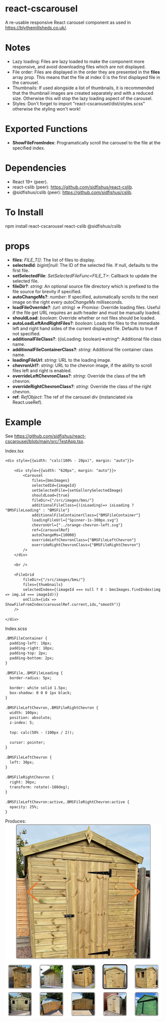 # react-cscarousel
A re-usable responsive React carousel component as used in https://blythemillsheds.co.uk/.

# Notes
- Lazy loading: Files are lazy loaded to make the component more responsive, and avoid downloading files which are not displayed.
- File order: Files are displayed in the order they are presented in the **files** array prop. This means that the file at index 0 is the first displayed file in the carousel.
- Thumbnails: If used alongside a list of thumbnails, it is recommended that the thumbnail images are created separately and with a reduced size. Otherwise this will stop the lazy loading aspect of the carousel.
- Styles: Don't forget to import "react-cscarousel/dist/styles.scss" otherwise the styling won't work!

# Exported Functions
- **ShowFileFromIndex**: Programatically scroll the carousel to the file at the specified index.

# Dependencies
- React 19+ (peer).
- react-cslib (peer): https://github.com/sidfishus/react-cslib.
- @sidfishus/cslib (peer): https://github.com/sidfishus/cslib.

# To Install
npm install react-cscarousel react-cslib @sidfishus/cslib

# props
- **files**: *FILE_T[]*: The list of files to display.
- **selectedId**: *bigint|null*: The ID of the selected file. If null, defaults to the first file.
- **setSelectedFile**: *SetSelectedFileFunc<FILE_T>*: Callback to update the selected file. 
- **fileDir?**: *string*: An optional source file directory which is prefixed to the file source for brevity if specified.
- **autoChangeMs?**: *number*: If specified, automatically scrolls to the next image on the right every *autoChangeMs* milliseconds.
- **loadFileOverride?**: *(url: string) => Promise<string>*: Override loading files. Useful if the file get URL requires an auth header and must be manually loaded.
- **shouldLoad**: *boolean*: Override whether or not files should be loaded.
- **autoLoadLeftAndRightFiles?**: *boolean*: Loads the files to the immediate left and right hand sides of the current displayed file. Defaults to true if not specified.
- **additionalFileClass?**: ((isLoading: boolean)=>string*: Additional file class name.
- **additionalFileContainerClass?**: *string*: Additional file container class name.
- **loadingFileUrl**: *string*: URL to the loading image.
- **chevronUrl?**: *string*: URL to the chevron image, if the ability to scroll files left and right is enabled.
- **overrideLeftChevronClass?**: *string*: Override the class of the left chevron.
- **overrideRightChevronClass?**: *string*: Override the class of the right chevron.
- **ref**: *RefObject<HTMLDivElement>*: The ref of the carousel div (instanciated via React.useRef).

# Example
See https://github.com/sidfishus/react-cscarousel/blob/main/src/TestApp.tsx.

Index.tsx
```
<div style={{width: "calc(100% - 20px)", margin: "auto"}}>

    <div style={{width: "620px", margin: "auto"}}>
        <Carousel
            files={bmsImages}
            selectedId={imageId}
            setSelectedFile={setGallerySelectedImage}
            shouldLoad={true}
            fileDir={"/src/images/bms/"}
            additionalFileClass={(isLoading)=> isLoading ? "BMSFileLoading" : "BMSFile"}
            additionalFileContainerClass={"BMSFileContainer"}
            loadingFileUrl={"Spinner-1s-300px.svg"}
            chevronUrl={"../orange-chevron-left.svg"}
            ref={carouselRef}
            autoChangeMs={10000}
            overrideLeftChevronClass={"BMSFileLeftChevron"}
            overrideRightChevronClass={"BMSFileRightChevron"}
        />
    </div>

    <br />

    <FileGrid
        fileDir={"/src/images/bms/"}
        files={thumbnails}
        selectedIndex={(imageId === null ? 0 : bmsImages.findIndex(img => img.id === imageId))}
        onClick={idx => ShowFileFromIndex(carouselRef.current,idx,"smooth")}
    />

</div>
```

Index.scss
```
.BMSFileContainer {
  padding-left: 10px;
  padding-right: 10px;
  padding-top: 2px;
  padding-bottom: 2px;
}

.BMSFile,.BMSFileLoading {
  border-radius: 5px;

  border: white solid 1.5px;
  box-shadow: 0 0 0 1px black;
}

.BMSFileLeftChevron,.BMSFileRightChevron {
  width: 100px;
  position: absolute;
  z-index: 5;

  top: calc(50% - (100px / 2));

  cursor: pointer;
}

.BMSFileLeftChevron {
  left: 30px;
}

.BMSFileRightChevron {
  right: 30px;
  transform: rotate(-180deg);
}

.BMSFileLeftChevron:active,.BMSFileRightChevron:active {
  opacity: 25%;
}
```

Produces:
![Carousel with thumbnails](https://github.com/sidfishus/react-cscarousel/blob/main/carousel-example.png)
